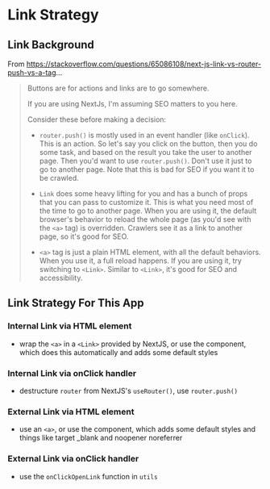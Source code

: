 # Link Strategy

## Link Background

From https://stackoverflow.com/questions/65086108/next-js-link-vs-router-push-vs-a-tag...

> Buttons are for actions and links are to go somewhere.
> 
> If you are using NextJs, I'm assuming SEO matters to you here.
> 
> Consider these before making a decision:
> 
> - `router.push()` is mostly used in an event handler (like `onClick`). This is an action. So let's say you click on the button, then you do some task, and based on the result you take the user to another page. Then you'd want to use `router.push()`. Don't use it just to go to another page. Note that this is bad for SEO if you want it to be crawled.
> 
> - `Link` does some heavy lifting for you and has a bunch of props that you can pass to customize it. This is what you need most of the time to go to another page. When you are using it, the default browser's behavior to reload the whole page (as you'd see with the `<a>` tag) is overridden. Crawlers see it as a link to another page, so it's good for SEO.
> 
> - `<a>` tag is just a plain HTML element, with all the default behaviors. When you use it, a full reload happens. If you are using it, try switching to `<Link>`. Similar to `<Link>`, it's good for SEO and accessibility.

## Link Strategy For This App

### Internal Link via HTML element

- wrap the `<a>` in a `<Link>` provided by NextJS, or use the <InternalLink> component, which does this automatically and adds some default styles

### Internal Link via onClick handler

- destructure `router` from NextJS's `useRouter()`, use `router.push()`

### External Link via HTML element
- use an `<a>`, or use the <ExternalLink> component, which adds some default styles and things like target _blank and noopener noreferrer

### External Link via onClick handler
- use the `onClickOpenLink` function in `utils`

